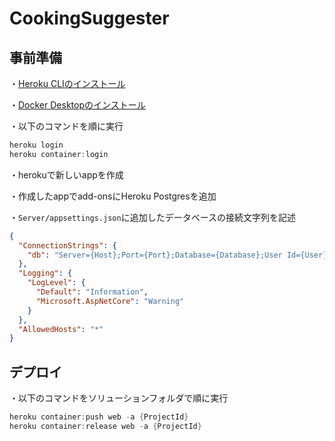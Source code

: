 # CookingSuggester

## 事前準備
・[Heroku CLIのインストール](https://devcenter.heroku.com/ja/articles/heroku-cli)

・[Docker Desktopのインストール](https://www.docker.com/get-started/)

・以下のコマンドを順に実行
``` Powershell
heroku login
heroku container:login
```

・herokuで新しいappを作成

・作成したappでadd-onsにHeroku Postgresを追加

・`Server/appsettings.json`に追加したデータベースの接続文字列を記述
``` json
{
  "ConnectionStrings": {
    "db": "Server={Host};Port={Port};Database={Database};User Id={User};Password={Password};Pooling=true;SearchPath=public"
  },
  "Logging": {
    "LogLevel": {
      "Default": "Information",
      "Microsoft.AspNetCore": "Warning"
    }
  },
  "AllowedHosts": "*"
}
```

## デプロイ
・以下のコマンドをソリューションフォルダで順に実行
``` Powershell
heroku container:push web -a {ProjectId}
heroku container:release web -a {ProjectId}
```

